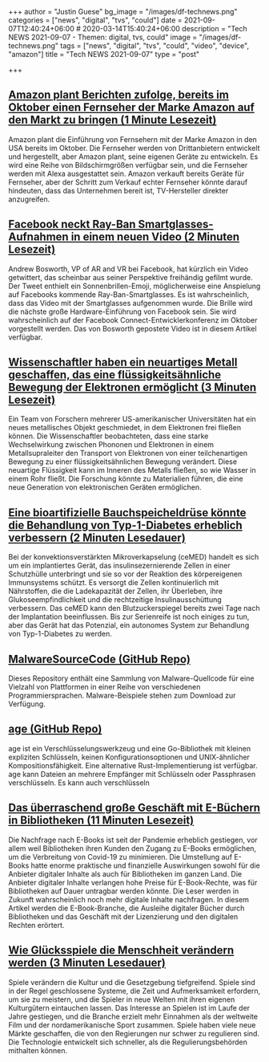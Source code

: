 +++
author = "Justin Guese"
bg_image = "/images/df-technews.png"
categories = ["news", "digital", "tvs", "could"]
date = 2021-09-07T12:40:24+06:00 # 2020-03-14T15:40:24+06:00
description = "Tech NEWS 2021-09-07 - Themen: digital, tvs, could"
image = "/images/df-technews.png"
tags = ["news", "digital", "tvs", "could", "video", "device", "amazon"]
title = "Tech NEWS 2021-09-07"
type = "post"

+++

## [Amazon plant Berichten zufolge, bereits im Oktober einen Fernseher der Marke Amazon auf den Markt zu bringen (1 Minute Lesezeit)](https://www.theverge.com/2021/9/2/22655016/amazon-branded-tv-television-tcl)

 Amazon plant die Einführung von Fernsehern mit der Marke Amazon in den USA bereits im Oktober. Die Fernseher werden von Drittanbietern entwickelt und hergestellt, aber Amazon plant, seine eigenen Geräte zu entwickeln. Es wird eine Reihe von Bildschirmgrößen verfügbar sein, und die Fernseher werden mit Alexa ausgestattet sein. Amazon verkauft bereits Geräte für Fernseher, aber der Schritt zum Verkauf echter Fernseher könnte darauf hindeuten, dass das Unternehmen bereit ist, TV-Hersteller direkter anzugreifen.

## [Facebook neckt Ray-Ban Smartglasses-Aufnahmen in einem neuen Video (2 Minuten Lesezeit)](https://uploadvr.com/facebook-ray-ban-smartglasses-tease/)

 Andrew Bosworth, VP of AR and VR bei Facebook, hat kürzlich ein Video getwittert, das scheinbar aus seiner Perspektive freihändig gefilmt wurde. Der Tweet enthielt ein Sonnenbrillen-Emoji, möglicherweise eine Anspielung auf Facebooks kommende Ray-Ban-Smartglasses. Es ist wahrscheinlich, dass das Video mit der Smartglasses aufgenommen wurde. Die Brille wird die nächste große Hardware-Einführung von Facebook sein. Sie wird wahrscheinlich auf der Facebook Connect-Entwicklerkonferenz im Oktober vorgestellt werden. Das von Bosworth gepostete Video ist in diesem Artikel verfügbar.

## [Wissenschaftler haben ein neuartiges Metall geschaffen, das eine flüssigkeitsähnliche Bewegung der Elektronen ermöglicht (3 Minuten Lesezeit)](https://interestingengineering.com/scientists-created-novel-metal-allows-fluid-like-electron-motion)

 Ein Team von Forschern mehrerer US-amerikanischer Universitäten hat ein neues metallisches Objekt geschmiedet, in dem Elektronen frei fließen können. Die Wissenschaftler beobachteten, dass eine starke Wechselwirkung zwischen Phononen und Elektronen in einem Metallsupraleiter den Transport von Elektronen von einer teilchenartigen Bewegung zu einer flüssigkeitsähnlichen Bewegung verändert. Diese neuartige Flüssigkeit kann im Inneren des Metalls fließen, so wie Wasser in einem Rohr fließt. Die Forschung könnte zu Materialien führen, die eine neue Generation von elektronischen Geräten ermöglichen.

## [Eine bioartifizielle Bauchspeicheldrüse könnte die Behandlung von Typ-1-Diabetes erheblich verbessern (2 Minuten Lesedauer)](https://interestingengineering.com/a-bioartificial-pancreas-could-substantially-enhance-type-1-diabetes-treatment)

 Bei der konvektionsverstärkten Mikroverkapselung (ceMED) handelt es sich um ein implantiertes Gerät, das insulinsezernierende Zellen in einer Schutzhülle unterbringt und sie so vor der Reaktion des körpereigenen Immunsystems schützt. Es versorgt die Zellen kontinuierlich mit Nährstoffen, die die Ladekapazität der Zellen, ihr Überleben, ihre Glukoseempfindlichkeit und die rechtzeitige Insulinausschüttung verbessern. Das ceMED kann den Blutzuckerspiegel bereits zwei Tage nach der Implantation beeinflussen. Bis zur Serienreife ist noch einiges zu tun, aber das Gerät hat das Potenzial, ein autonomes System zur Behandlung von Typ-1-Diabetes zu werden.

## [MalwareSourceCode (GitHub Repo)](https://github.com/vxunderground/MalwareSourceCode)

 Dieses Repository enthält eine Sammlung von Malware-Quellcode für eine Vielzahl von Plattformen in einer Reihe von verschiedenen Programmiersprachen. Malware-Beispiele stehen zum Download zur Verfügung.

## [age (GitHub Repo)](https://github.com/FiloSottile/age)

 age ist ein Verschlüsselungswerkzeug und eine Go-Bibliothek mit kleinen expliziten Schlüsseln, keinen Konfigurationsoptionen und UNIX-ähnlicher Kompositionsfähigkeit. Eine alternative Rust-Implementierung ist verfügbar. age kann Dateien an mehrere Empfänger mit Schlüsseln oder Passphrasen verschlüsseln. Es kann auch verschlüsseln

## [Das überraschend große Geschäft mit E-Büchern in Bibliotheken (11 Minuten Lesezeit)](https://www.newyorker.com/news/annals-of-communications/an-app-called-libby-and-the-surprisingly-big-business-of-library-e-books)

 Die Nachfrage nach E-Books ist seit der Pandemie erheblich gestiegen, vor allem weil Bibliotheken ihren Kunden den Zugang zu E-Books ermöglichen, um die Verbreitung von Covid-19 zu minimieren. Die Umstellung auf E-Books hatte enorme praktische und finanzielle Auswirkungen sowohl für die Anbieter digitaler Inhalte als auch für Bibliotheken im ganzen Land. Die Anbieter digitaler Inhalte verlangen hohe Preise für E-Book-Rechte, was für Bibliotheken auf Dauer untragbar werden könnte. Die Leser werden in Zukunft wahrscheinlich noch mehr digitale Inhalte nachfragen. In diesem Artikel werden die E-Book-Branche, die Ausleihe digitaler Bücher durch Bibliotheken und das Geschäft mit der Lizenzierung und den digitalen Rechten erörtert.

## [Wie Glücksspiele die Menschheit verändern werden (3 Minuten Lesedauer)](https://www.bloombergquint.com/gadfly/how-gaming-will-change-humanity-as-we-know-it)

 Spiele verändern die Kultur und die Gesetzgebung tiefgreifend. Spiele sind in der Regel geschlossene Systeme, die Zeit und Aufmerksamkeit erfordern, um sie zu meistern, und die Spieler in neue Welten mit ihren eigenen Kulturgütern eintauchen lassen. Das Interesse an Spielen ist im Laufe der Jahre gestiegen, und die Branche erzielt mehr Einnahmen als der weltweite Film und der nordamerikanische Sport zusammen. Spiele haben viele neue Märkte geschaffen, die von den Regierungen nur schwer zu regulieren sind. Die Technologie entwickelt sich schneller, als die Regulierungsbehörden mithalten können.

